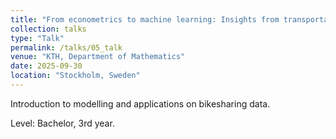 ```yaml
---
title: "From econometrics to machine learning: Insights from transportation studies"
collection: talks
type: "Talk"
permalink: /talks/05_talk
venue: "KTH, Department of Mathematics"
date: 2025-09-30
location: "Stockholm, Sweden"
---
```



Introduction to modelling and applications on bikesharing data.

Level: Bachelor, 3rd year.
